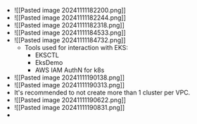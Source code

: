 * ![[Pasted image 20241111182200.png]]
* ![[Pasted image 20241111182244.png]]
* ![[Pasted image 20241111182318.png]]
* ![[Pasted image 20241111184533.png]]
* ![[Pasted image 20241111184732.png]]
	* Tools used for interaction with EKS:
		* EKSCTL
		* EksDemo
		* AWS IAM AuthN for k8s
* ![[Pasted image 20241111190138.png]]
* ![[Pasted image 20241111190313.png]]
* It's recommended to not create more than 1 cluster per VPC.
* ![[Pasted image 20241111190622.png]]
* ![[Pasted image 20241111190831.png]]
* 